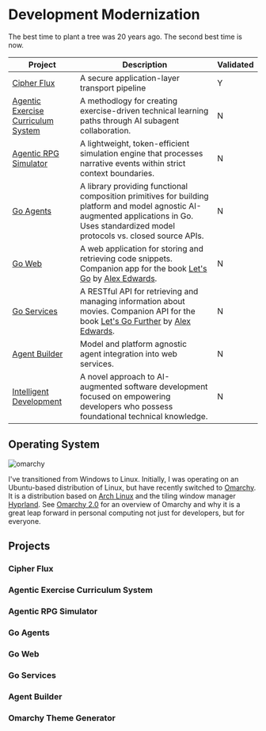 # Development Modernization

The best time to plant a tree was 20 years ago. The second best time is now.

Project | Description | Validated
--------|-------------|----------
[Cipher Flux](https://github.com/JaimeStill/cipher-flux) | A secure application-layer transport pipeline | Y
[Agentic Exercise Curriculum System](https://github.com/JaimeStill/applied-go-programming) | A methodlogy for creating exercise-driven technical learning paths through AI subagent collaboration. | N
[Agentic RPG Simulator](https://github.com/JaimeStill/agentic-rpg-simulator) | A lightweight, token-efficient simulation engine that processes narrative events within strict context boundaries. | N
[Go Agents](https://github.com/JaimeStill/go-agents) | A library providing functional composition primitives for building platform and model agnostic AI-augmented applications in Go. Uses standardized model protocols vs. closed source APIs. | N 
[Go Web](https://github.com/JaimeStill/snippetbox) | A web application for storing and retrieving code snippets. Companion app for the book [Let's Go](https://lets-go.alexedwards.net/) by [Alex Edwards](https://github.com/alexedwards). | N
[Go Services](https://github.com/JaimeStill/greenlight) | A RESTful API for retrieving and managing information about movies. Companion API for the book [Let's Go Further](https://lets-go-further.alexedwards.net/) by [Alex Edwards](https://github.com/alexedwards).| N
[Agent Builder](https://github.com/JaimeStill/agent-builder) | Model and platform agnostic agent integration into web services. | N
[Intelligent Development](https://github.com/JaimeStill/omarchy-theme-generator) | A novel approach to AI-augmented software development focused on empowering developers who possess foundational technical knowledge. | N

## Operating System

![omarchy](./assets/omarchy.png)

I've transitioned from Windows to Linux. Initially, I was operating on an Ubuntu-based distribution of Linux, but have recently switched to [Omarchy](https://learn.omacom.io/2/the-omarchy-manual/91/welcome-to-omarchy). It is a distribution based on [Arch Linux](https://archlinux.org/) and the tiling window manager [Hyprland](https://hypr.land/). See [Omarchy 2.0](https://www.youtube.com/watch?v=TcHY0AEd2Uw) for an overview of Omarchy and why it is a great leap forward in personal computing not just for developers, but for everyone.

## Projects

### Cipher Flux

### Agentic Exercise Curriculum System

### Agentic RPG Simulator

### Go Agents

### Go Web

### Go Services

### Agent Builder

### Omarchy Theme Generator


